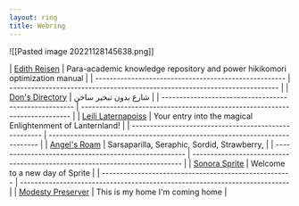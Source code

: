 ```yaml
---
layout: ring
title: Webring
---
```

![[Pasted image 20221128145638.png]]


| [Edith Reisen](http://reisen.netlify.app/)            | Para-academic knowledge repository and power hikikomori optimization manual 
|
| ----------------------------------------------------- | --------------------------------------------------------------------------- |
| [Don's Directory](http://dons.directory/)             | شارع بدون تبخير ساخن                                                        |
| ----------------------------------------------------- | --------------------------------------------------------------------------- |
| [Leili Laternapoiss](https://leili.netlify.app/)      | Your entry into the magical Enlightenment of Lanternland!                   |
| ----------------------------------------------------- | --------------------------------------------------------------------------- |
| [Angel's Roam](https://eplenas.neocities.org/)        | Sarsaparilla, Seraphic, Sordid, Strawberry,                                 |
| ----------------------------------------------------- | --------------------------------------------------------------------------- |
| [Sonora Sprite](https://spritecore.netlify.app/)      | Welcome to a new day of Sprite                                              |
| ----------------------------------------------------- | --------------------------------------------------------------------------- |
| [Modesty Preserver](https:s//disengagea.toikos.net/)  | This is my home I'm coming home                                             |